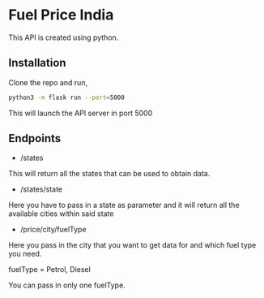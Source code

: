 # Fuel Price India

This API is created using python.

## Installation

Clone the repo and run,

```bash
python3 -m flask run --port=5000
```
This will launch the API server in port 5000

## Endpoints

- /states

This will return all the states that can be used to obtain data.

- /states/state

Here you have to pass in a state as parameter and it will return all the available cities within said state

- /price/city/fuelType

Here you pass in the city that you want to get data for and which fuel type you need.

fuelType = Petrol, Diesel

You can pass in only one fuelType.
